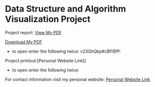 # Data Structure and Algorithm Visualization Project

Project report: <a href="https://github.com/alvg2/datastructureproject/blob/main/Project_Report.pdf" target="_blank">View My PDF</a>

<a href="./pdfs/Project_Report.pdf" download="My_Document.pdf">Download My PDF</a>


- to open enter the following twice: v23GhQkp#cBf!@P!

Project printout:[Personal Website Link](
- to open enter the following twice: 

For contact information visit my personal website: [Personal Website Link](https://alvg2.github.io/personal-website/)
